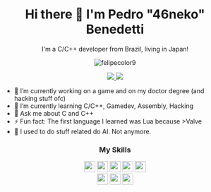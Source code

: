 <h1 align='center'> Hi there 👋 I'm Pedro "46neko" Benedetti </h1>
<p align='center'>
  I'm a C/C++ developer from Brazil, living in Japan!
</p>
<p align="center"><img align="center" src="https://github-readme-stats-gamma-teal.vercel.app/api/top-langs/?username=46-neko&hide=javascript,html,css,shell,c%23" alt="felipecolor9" /></p>
<p align='center'>
  <a href="https://www.linkedin.com/in/pedro-benedetti-28b624162/">
    <img src="https://img.shields.io/badge/linkedin-%230077B5.svg?&style=for-the-badge&logo=linkedin&logoColor=white" />
  </a>
  <a href="https://x.com/ShiroFennec">
    <img src="https://img.shields.io/badge/Twitter-blue?style=for-the-badge&logo=x&link=https%3A%2F%2Fx.com%2FShiroFennec" />
  </a>
</p>

- 🔭 I’m currently working on a game and on my doctor degree (and hacking stuff ofc)
- 🌱 I’m currently learning C/C++, Gamedev, Assembly, Hacking  
- 💬 Ask me about C and C++  
- ⚡ Fun fact: The first language I learned was Lua because >Valve
- 🤖 I used to do stuff related do AI. Not anymore.

<h3 align='center'>My Skills</h3>

<p align="center">
<img src="https://img.shields.io/badge/C-555555?style=for-the-badge&logo=c&logoColor=white" height="25"/>
<img src="https://img.shields.io/badge/C++-f34b7d?style=for-the-badge&logo=cplusplus&logoColor=white" height="25"/>
<img src="https://img.shields.io/badge/Lua-000080?style=for-the-badge&logo=lua&logoColor=white" height="25"/>
<img src="https://img.shields.io/badge/Python-000080?style=for-the-badge&logo=python&logoColor=white&color=4882ab" height="25"/>
<img src="https://img.shields.io/badge/Ruby-000080?style=for-the-badge&logo=ruby&logoColor=white&color=751212" height="25"/>
<br>
<img src="https://img.shields.io/badge/GDScript-000080?style=for-the-badge&logo=godotengine&logoColor=white&color=40505c" height="25"/>
<img src="https://img.shields.io/badge/Git-F05032?style=for-the-badge&logo=git&logoColor=white" height="25"/>
<img src="https://img.shields.io/badge/Mathematics-cb0000?style=for-the-badge&logo=Apostrophe&logoColor=white" height="25"/>
</p>

